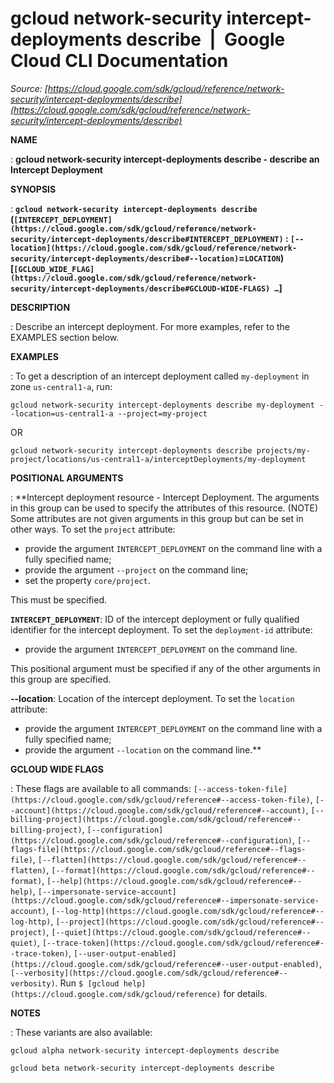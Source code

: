 # gcloud network-security intercept-deployments describe  |  Google Cloud CLI Documentation

*Source: [https://cloud.google.com/sdk/gcloud/reference/network-security/intercept-deployments/describe](https://cloud.google.com/sdk/gcloud/reference/network-security/intercept-deployments/describe)*

**NAME**

: **gcloud network-security intercept-deployments describe - describe an Intercept Deployment**

**SYNOPSIS**

: **`gcloud network-security intercept-deployments describe` (`[INTERCEPT_DEPLOYMENT](https://cloud.google.com/sdk/gcloud/reference/network-security/intercept-deployments/describe#INTERCEPT_DEPLOYMENT)` : `[--location](https://cloud.google.com/sdk/gcloud/reference/network-security/intercept-deployments/describe#--location)`=`LOCATION`) [`[GCLOUD_WIDE_FLAG](https://cloud.google.com/sdk/gcloud/reference/network-security/intercept-deployments/describe#GCLOUD-WIDE-FLAGS) …`]**

**DESCRIPTION**

: Describe an intercept deployment.
For more examples, refer to the EXAMPLES section below.

**EXAMPLES**

: To get a description of an intercept deployment called
`my-deployment` in zone `us-central1-a`, run:

```
gcloud network-security intercept-deployments describe my-deployment --location=us-central1-a --project=my-project
```

OR

```
gcloud network-security intercept-deployments describe projects/my-project/locations/us-central1-a/interceptDeployments/my-deployment
```

**POSITIONAL ARGUMENTS**

: **Intercept deployment resource - Intercept Deployment. The arguments in this
group can be used to specify the attributes of this resource. (NOTE) Some
attributes are not given arguments in this group but can be set in other ways.
To set the `project` attribute:

- provide the argument `INTERCEPT_DEPLOYMENT` on the command line with
a fully specified name;
- provide the argument `--project` on the command line;
- set the property `core/project`.

This must be specified.

**`INTERCEPT_DEPLOYMENT`**:
ID of the intercept deployment or fully qualified identifier for the intercept
deployment.
To set the `deployment-id` attribute:

- provide the argument `INTERCEPT_DEPLOYMENT` on the command line.

This positional argument must be specified if any of the other arguments in this
group are specified.

**--location**:
Location of the intercept deployment.
To set the `location` attribute:

- provide the argument `INTERCEPT_DEPLOYMENT` on the command line with
a fully specified name;
- provide the argument `--location` on the command line.**

**GCLOUD WIDE FLAGS**

: These flags are available to all commands: `[--access-token-file](https://cloud.google.com/sdk/gcloud/reference#--access-token-file)`,
`[--account](https://cloud.google.com/sdk/gcloud/reference#--account)`, `[--billing-project](https://cloud.google.com/sdk/gcloud/reference#--billing-project)`,
`[--configuration](https://cloud.google.com/sdk/gcloud/reference#--configuration)`,
`[--flags-file](https://cloud.google.com/sdk/gcloud/reference#--flags-file)`,
`[--flatten](https://cloud.google.com/sdk/gcloud/reference#--flatten)`, `[--format](https://cloud.google.com/sdk/gcloud/reference#--format)`, `[--help](https://cloud.google.com/sdk/gcloud/reference#--help)`, `[--impersonate-service-account](https://cloud.google.com/sdk/gcloud/reference#--impersonate-service-account)`,
`[--log-http](https://cloud.google.com/sdk/gcloud/reference#--log-http)`,
`[--project](https://cloud.google.com/sdk/gcloud/reference#--project)`, `[--quiet](https://cloud.google.com/sdk/gcloud/reference#--quiet)`, `[--trace-token](https://cloud.google.com/sdk/gcloud/reference#--trace-token)`, `[--user-output-enabled](https://cloud.google.com/sdk/gcloud/reference#--user-output-enabled)`,
`[--verbosity](https://cloud.google.com/sdk/gcloud/reference#--verbosity)`.
Run `$ [gcloud help](https://cloud.google.com/sdk/gcloud/reference)` for details.

**NOTES**

: These variants are also available:

```
gcloud alpha network-security intercept-deployments describe
```

```
gcloud beta network-security intercept-deployments describe
```